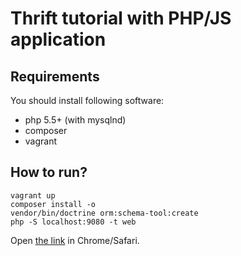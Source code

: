 # Thrift tutorial with PHP/JS application

## Requirements
You should install following software:
- php 5.5+ (with mysqlnd)
- composer
- vagrant

## How to run?
```
vagrant up
composer install -o
vendor/bin/doctrine orm:schema-tool:create
php -S localhost:9080 -t web
```

Open [the link](http://localhost:9080/index.html) in Chrome/Safari.